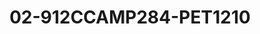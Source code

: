 ---
title: 02-912CCAMP284-PET1210
image: 02-912CCAMP284-PET1210.jpg
brand: petrelli
layout: vestito
---